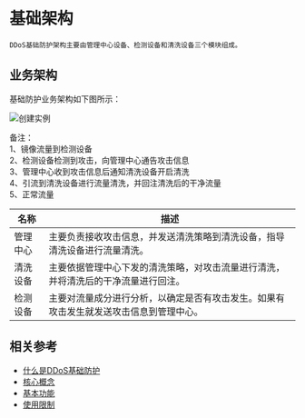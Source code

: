 # 基础架构

    DDoS基础防护架构主要由管理中心设备、检测设备和清洗设备三个模块组成。
    
## 业务架构

基础防护业务架构如下图所示：

![创建实例](https://github.com/jdcloudcom/cn/blob/Anti-DDoS/image/Basic%20Anti-DDos/Infrastructure01.png)

备注：</br>
      1、镜像流量到检测设备 </br>
      2、检测设备检测到攻击，向管理中心通告攻击信息</br>
      3、管理中心收到攻击信息后通知清洗设备开启清洗</br>
      4、引流到清洗设备进行流量清洗，并回注清洗后的干净流量</br>
      5、正常流量</br>

|名称|描述|
| - | - |
|管理中心|主要负责接收攻击信息，并发送清洗策略到清洗设备，指导清洗设备进行流量清洗。
|清洗设备|主要依据管理中心下发的清洗策略，对攻击流量进行清洗，并将清洗后的干净流量进行回注。
|检测设备|主要对流量成分进行分析，以确定是否有攻击发生。如果有攻击发生就发送攻击信息到管理中心。

## 相关参考

- [什么是DDoS基础防护](Product-Overview.md)
- [核心概念](Core-Concepts.md)
- [基本功能](Features.md)
- [使用限制](Restrictions.md)
